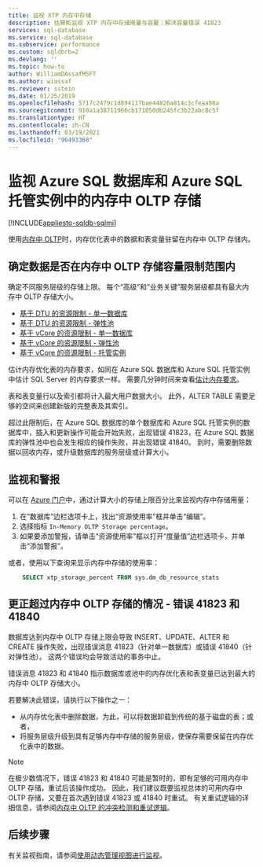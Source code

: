 ```yaml
---
title: 监视 XTP 内存中存储
description: 估算和监视 XTP 内存中存储用量与容量；解决容量错误 41823
services: sql-database
ms.service: sql-database
ms.subservice: performance
ms.custom: sqldbrb=2
ms.devlang: ''
ms.topic: how-to
author: WilliamDAssafMSFT
ms.author: wiassaf
ms.reviewer: sstein
ms.date: 01/25/2019
ms.openlocfilehash: 5717c2479c1d894117bae44826a814c3cfeaa98a
ms.sourcegitcommit: 910a1a38711966cb171050db245fc3b22abc8c5f
ms.translationtype: HT
ms.contentlocale: zh-CN
ms.lasthandoff: 03/19/2021
ms.locfileid: "96493368"
---
```

# <a name="monitor-in-memory-oltp-storage-in-azure-sql-database-and-azure-sql-managed-instance"></a>监视 Azure SQL 数据库和 Azure SQL 托管实例中的内存中 OLTP 存储
[!INCLUDE[appliesto-sqldb-sqlmi](includes/appliesto-sqldb-sqlmi.md)]

使用[内存中 OLTP](in-memory-oltp-overview.md)时，内存优化表中的数据和表变量驻留在内存中 OLTP 存储内。

## <a name="determine-whether-data-fits-within-the-in-memory-oltp-storage-cap"></a>确定数据是否在内存中 OLTP 存储容量限制范围内

确定不同服务层级的存储上限。 每个“高级”和“业务关键”服务层级都具有最大内存中 OLTP 存储大小。

- [基于 DTU 的资源限制 - 单一数据库](database/resource-limits-dtu-single-databases.md)
- [基于 DTU 的资源限制 - 弹性池](database/resource-limits-dtu-elastic-pools.md)
- [基于 vCore 的资源限制 - 单一数据库](database/resource-limits-vcore-single-databases.md)
- [基于 vCore 的资源限制 - 弹性池](database/resource-limits-vcore-elastic-pools.md)
- [基于 vCore 的资源限制 - 托管实例](managed-instance/resource-limits.md)

估计内存优化表的内存要求，如同在 Azure SQL 数据库和 Azure SQL 托管实例中估计 SQL Server 的内存要求一样。 需要几分钟时间来查看[估计内存要求](/sql/relational-databases/in-memory-oltp/estimate-memory-requirements-for-memory-optimized-tables)。

表和表变量行以及索引都将计入最大用户数据大小。 此外，ALTER TABLE 需要足够的空间来创建新版的完整表及其索引。

超过此限制后，在 Azure SQL 数据库的单个数据库和 Azure SQL 托管实例的数据库中，插入和更新操作可能会开始失败，出现错误 41823，在 Azure SQL 数据库的弹性池中也会发生相应的操作失败，并出现错误 41840。 到时，需要删除数据以回收内存，或升级数据库的服务层级或计算大小。

## <a name="monitoring-and-alerting"></a>监视和警报

可以在 [Azure 门户](https://portal.azure.com/)中，通过计算大小的存储上限百分比来监视内存中存储用量：

1. 在“数据库”边栏选项卡上，找出“资源使用率”框并单击“编辑”。
2. 选择指标 `In-Memory OLTP Storage percentage`。
3. 如果要添加警报，请单击“资源使用率”框以打开“度量值”边栏选项卡，并单击“添加警报”。

或者，使用以下查询来显示内存中存储的使用率：

```sql
    SELECT xtp_storage_percent FROM sys.dm_db_resource_stats
```

## <a name="correct-out-of-in-memory-oltp-storage-situations---errors-41823-and-41840"></a>更正超过内存中 OLTP 存储的情况 - 错误 41823 和 41840

数据库达到内存中 OLTP 存储上限会导致 INSERT、UPDATE、ALTER 和 CREATE 操作失败，出现错误消息 41823（针对单一数据库）或错误 41840（针对弹性池）。 这两个错误均会导致活动的事务中止。

错误消息 41823 和 41840 指示数据库或池中的内存优化表和表变量已达到最大的内存中 OLTP 存储大小。

若要解决此错误，请执行以下操作之一：

- 从内存优化表中删除数据，为此，可以将数据卸载到传统的基于磁盘的表；或者，
- 将服务层级升级到具有足够内存中存储的服务层级，使保存需要保留在内存优化表中的数据。

> [!NOTE]
> 在极少数情况下，错误 41823 和 41840 可能是暂时的，即有足够的可用内存中 OLTP 存储，重试后该操作成功。 因此，我们建议既要监视总体的可用内存中 OLTP 存储，又要在首次遇到错误 41823 或 41840 时重试。 有关重试逻辑的详细信息，请参阅[内存中 OLTP 的冲突检测和重试逻辑](/sql/relational-databases/In-memory-oltp/transactions-with-memory-optimized-tables#conflict-detection-and-retry-logic)。

## <a name="next-steps"></a>后续步骤

有关监视指南，请参阅[使用动态管理视图进行监视](database/monitoring-with-dmvs.md)。